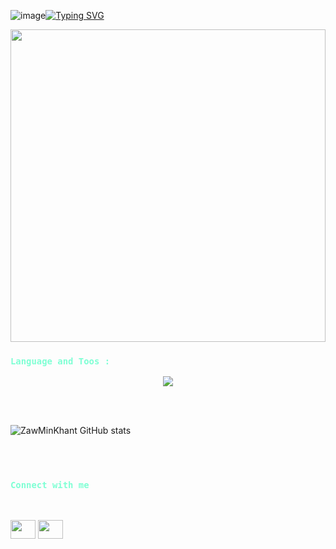 ![image](https://github.com/ZawMinKhantOrLeon/ZawMinKhantOrLeon/assets/149889429/68c847b6-ac02-4b68-a998-645e71d2d8a4)[![Typing SVG](https://readme-typing-svg.demolab.com?font=Fira+Code&pause=1000&center=true&vCenter=true&random=false&width=600&lines=My+Name+Is+Zaw+Min+Khant;I+Am+FullStack+Developer+From+Myanmar%2C+Mandalay)](https://git.io/typing-svg)

<!--
**ZawMinKhantOrLeon/ZawMinKhantOrLeon** is a ✨ _special_ ✨ repository because its `README.md` (this file) appears on your GitHub profile.

Here are some ideas to get you started:

- 🔭 I’m currently working on ...
- 🌱 I’m currently learning ...
- 👯 I’m looking to collaborate on ...
- 🤔 I’m looking for help with ...
- 💬 Ask me about ...
- 📫 How to reach me: ...
- 😄 Pronouns: ...
- ⚡ Fun fact: ...
-->


<img src="https://github.com/mayankchaudhary26/Cool-Readme-ideas/raw/master/data/coffee.gif" width="100%" height="500" />

  <h3 align="left"><code style="color : aquamarine">Language and Toos : </code></h3>
  <p align="center">
  <a href="https://skillicons.dev">
    <img src="https://skillicons.dev/icons?i=java,spring,php,laravel,javascript,nodejs,css,react,tailwind,bootstrap,mongodb,mysql,git,docker,vscode" />
  </a>
</p>

<p></p>
<br>
<br>

![ZawMinKhant GitHub stats](https://github-readme-stats.vercel.app/api?username=ZawMinKhant&show_icons=true&theme=nightowl)

<p></p>
<br>
<br>

<h3 align="left" ><code style="color : aquamarine">Connect with me</code></h3>
<br>
<p align="left">
<a href="your link" target="blank"><img align="center" src="https://cdn.jsdelivr.net/npm/simple-icons@3.0.1/icons/linkedin.svg" alt="" height="30" width="40" /></a>
<a href="your link" target="blank"><img align="center" src="![image](https://github.com/ZawMinKhantOrLeon/ZawMinKhantOrLeon/assets/149889429/e620cb44-b1dd-42d7-a710-a8e5c7471b68)
" alt="" height="30" width="40" /></a>
</p>

